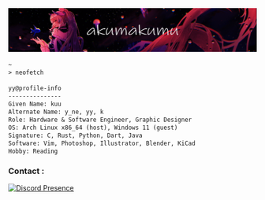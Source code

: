 <img src="./kokomisan.png">

```
~
> neofetch

yy@profile-info
---------------
Given Name: kuu
Alternate Name: y_ne, yy, k
Role: Hardware & Software Engineer, Graphic Designer
OS: Arch Linux x86_64 (host), Windows 11 (guest)
Signature: C, Rust, Python, Dart, Java
Software: Vim, Photoshop, Illustrator, Blender, KiCad 
Hobby: Reading
```

<h3>Contact :</h3>

[![Discord Presence](https://lanyard.kyrie25.me/api/390488207294332942)](https://discord.com/users/390488207294332942)